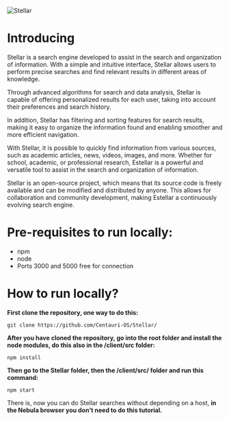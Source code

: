 ![Stellar](https://user-images.githubusercontent.com/129683445/233738698-6cf4c65d-0056-42e7-9639-221cc1bd7e09.png)

# Introducing
Stellar is a search engine developed to assist in the search and organization of information. With a simple and intuitive interface, Stellar allows users to perform precise searches and find relevant results in different areas of knowledge.

Through advanced algorithms for search and data analysis, Stellar is capable of offering personalized results for each user, taking into account their preferences and search history.

In addition, Stellar has filtering and sorting features for search results, making it easy to organize the information found and enabling smoother and more efficient navigation.

With Stellar, it is possible to quickly find information from various sources, such as academic articles, news, videos, images, and more. Whether for school, academic, or professional research, Estellar is a powerful and versatile tool to assist in the search and organization of information.

Stellar is an open-source project, which means that its source code is freely available and can be modified and distributed by anyone. This allows for collaboration and community development, making Estellar a continuously evolving search engine.

# Pre-requisites to run locally:
* npm
* node
* Ports 3000 and 5000 free for connection
# How to run locally?
**First clone the repository, one way to do this:**
```
git clone https://github.com/Centauri-OS/Stellar/
```
**After you have cloned the repository, go into the root folder and install the node modules, do this also in the /client/src folder:**
```
npm install
```
**Then go to the Stellar folder, then the /client/src/ folder and run this command:**
```
npm start
```
There is, now you can do Stellar searches without depending on a host, **in the Nebula browser you don't need to do this tutorial.**
